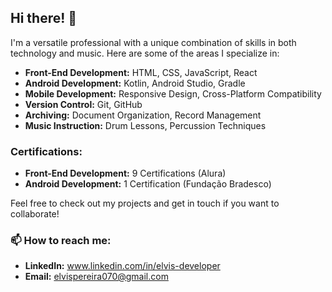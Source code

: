 ## Hi there! 👋

I'm a versatile professional with a unique combination of skills in both technology and music. Here are some of the areas I specialize in:

- **Front-End Development:** HTML, CSS, JavaScript, React
- **Android Development:** Kotlin, Android Studio, Gradle
- **Mobile Development:** Responsive Design, Cross-Platform Compatibility
- **Version Control:** Git, GitHub
- **Archiving:** Document Organization, Record Management
- **Music Instruction:** Drum Lessons, Percussion Techniques

### Certifications:
- **Front-End Development:** 9 Certifications (Alura)
- **Android Development:** 1 Certification (Fundação Bradesco)

Feel free to check out my projects and get in touch if you want to collaborate!

### 📫 How to reach me:
- **LinkedIn:** www.linkedin.com/in/elvis-developer
- **Email:** elvispereira070@gmail.com
